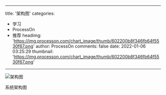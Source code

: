
---
title: '架构图'
categories: 
 - 学习
 - ProcessOn
 - 推荐
headimg: 'https://img.processon.com/chart_image/thumb/602200b8f346fb64f5530f67.png'
author: ProcessOn
comments: false
date: 2022-01-06 03:25:29
thumbnail: 'https://img.processon.com/chart_image/thumb/602200b8f346fb64f5530f67.png'
---

<div>   
<img class="thumb" alt="架构图" src="https://img.processon.com/chart_image/thumb/602200b8f346fb64f5530f67.png" referrerpolicy="no-referrer">
<p>系统架构图</p>  
</div>
            